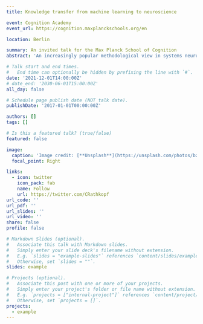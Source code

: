 ```yaml
---
title: Knowledge transfer from machine learning to neuroscience

event: Cognition Academy
event_url: https://cognition.maxplanckschools.org/en

location: Berlin

summary: An invited talk for the Max Planck School of Cognition  
abstract: 'An increasingly popular methodological view in systems neuroscience says that the best way to understand large-scale neural systems is to (i) define a set of goal-directed behaviors for which that system is responsible, (ii) train an artificial neural network to perform that behavior, (iii) study how the neural network generates that behavior, and (iv) use that knowledge to make inferences about how the biological network does it. Call this ML-neuroscience. As with any novel methodological doctrine, ML-neuroscience has attracted controversy. Skeptics say that biological networks are so different from artificial networks that such comparisons are likely to be misleading. One response to this skepticism is to say that, insofar as we are interested in information-processing properties, artificial neural networks really do exemplify the crucial properties of biological networks. Here, I want to offer a different response that concedes more to the skeptic, but nevertheless manages to defend ML-neuroscience. My strategy is to conceptualize the transfer of knowledge from machine learning models to neurobiological systems as an instance of the more general phenomenon of trans-domain modeling. The history of science is full of cases in which mathematical models developed in one discipline get redeployed in other disciplines, despite the lack of readily observable empirical similarities between the respective target systems. What makes such trans-domain modeling possible? Usually, it is not that the two target systems turn out to be two instances of the same natural kind. If that were the case, we should expect to develop a new body of theory that extends to both systems, and a set of theoretical terms that refer to elements in both. This expectation of theoretical unity is sometimes encouraged by defenders of ML-neuroscience, but ought not be. Trans-domain modeling is often possible because the two systems share rather abstract structural properties that are hard to notice without the use of mathematics. Capturing these abstract structural properties often spurs scientific progress in the absence of theoretical unity. I will illustrate this by means of the well-known Lotka-Volterra model in population biology, which was rediscovered in economic theory. I will then use this case as a guide as I consider which level of abstraction is appropriate for making inferences from machine learning models to neuroscience.'

# Talk start and end times.
#   End time can optionally be hidden by prefixing the line with `#`.
date: '2021-12-01T14:00:00Z'
# date_end: '2030-06-01T15:00:00Z'
all_day: false

# Schedule page publish date (NOT talk date).
publishDate: '2017-01-01T00:00:00Z'

authors: []
tags: []

# Is this a featured talk? (true/false)
featured: false

image:
  caption: 'Image credit: [**Unsplash**](https://unsplash.com/photos/bzdhc5b3Bxs)'
  focal_point: Right

links:
  - icon: twitter
    icon_pack: fab
    name: Follow
    url: https://twitter.com/CRathkopf
url_code: ''
url_pdf: ''
url_slides: ''
url_video: ''
share: false
profile: false

# Markdown Slides (optional).
#   Associate this talk with Markdown slides.
#   Simply enter your slide deck's filename without extension.
#   E.g. `slides = "example-slides"` references `content/slides/example-slides.md`.
#   Otherwise, set `slides = ""`.
slides: example

# Projects (optional).
#   Associate this post with one or more of your projects.
#   Simply enter your project's folder or file name without extension.
#   E.g. `projects = ["internal-project"]` references `content/project/deep-learning/index.md`.
#   Otherwise, set `projects = []`.
projects:
  - example
---
```





